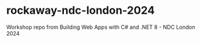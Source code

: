 # rockaway-ndc-london-2024
Workshop repo from Building Web Apps with C# and .NET 8 - NDC London 2024
